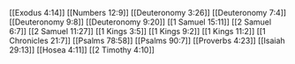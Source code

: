 [[Exodus 4:14]]
[[Numbers 12:9]]
[[Deuteronomy 3:26]]
[[Deuteronomy 7:4]]
[[Deuteronomy 9:8]]
[[Deuteronomy 9:20]]
[[1 Samuel 15:11]]
[[2 Samuel 6:7]]
[[2 Samuel 11:27]]
[[1 Kings 3:5]]
[[1 Kings 9:2]]
[[1 Kings 11:2]]
[[1 Chronicles 21:7]]
[[Psalms 78:58]]
[[Psalms 90:7]]
[[Proverbs 4:23]]
[[Isaiah 29:13]]
[[Hosea 4:11]]
[[2 Timothy 4:10]]
